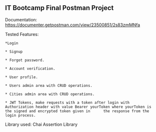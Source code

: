 ## IT Bootcamp Final Postman Project
  Documentation: https://documenter.getpostman.com/view/23500851/2s83zmMNfa
  
  Tested Features:
    
    *Login
    
    * Signup
    
    * Forgot password.
    
    * Account verification.
    
    * User profile.
    
    * Users admin area with CRUD operations.
    
    * Cities admin area with CRUD operations.
    
    * JWT Tokens, make requests with a token after login with Authorization header with value Bearer yourToken where yourToken is the signed and encrypted token given in      the response from the login process.
  
  Library used: Chai Assertion Library
  

